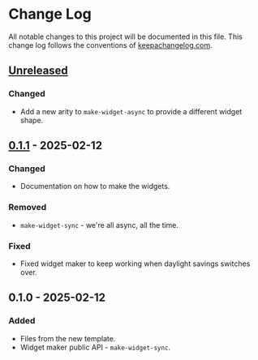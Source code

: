 # Change Log
All notable changes to this project will be documented in this file. This change log follows the conventions of [keepachangelog.com](http://keepachangelog.com/).

## [Unreleased]
### Changed
- Add a new arity to `make-widget-async` to provide a different widget shape.

## [0.1.1] - 2025-02-12
### Changed
- Documentation on how to make the widgets.

### Removed
- `make-widget-sync` - we're all async, all the time.

### Fixed
- Fixed widget maker to keep working when daylight savings switches over.

## 0.1.0 - 2025-02-12
### Added
- Files from the new template.
- Widget maker public API - `make-widget-sync`.

[Unreleased]: https://sourcehost.site/your-name/volare/compare/0.1.1...HEAD
[0.1.1]: https://sourcehost.site/your-name/volare/compare/0.1.0...0.1.1
